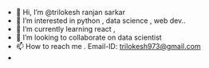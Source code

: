 - 👋 Hi, I’m @trilokesh ranjan sarkar
- 👀 I’m interested in python , data science , web dev..
- 🌱 I’m currently learning react , 
- 💞️ I’m looking to collaborate on data scientist
- 📫 How to reach me . Email-ID: trilokesh973@gmail.com
- 
<!---
trilokesh973/trilokesh973 is a ✨ special ✨ repository because its `README.md` (this file) appears on your GitHub profile.
You can click the Preview link to take a look at your changes.
--->
